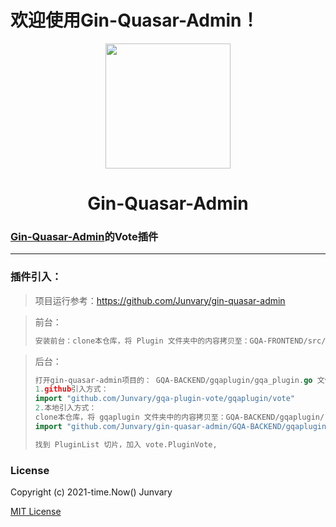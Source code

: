 # 欢迎使用Gin-Quasar-Admin！

<div align=center>
<img src="https://i.loli.net/2020/12/14/cnJoF9r1BXY7Da5.png" width=200" height="200" />
<h1>Gin-Quasar-Admin</h1>
</div>

### [Gin-Quasar-Admin](https://github.com/Junvary/gin-quasar-admin)的Vote插件

***

### 插件引入：

> 项目运行参考：https://github.com/Junvary/gin-quasar-admin



> 前台：
>
> ```go
> 安装前台：clone本仓库，将 Plugin 文件夹中的内容拷贝至：GQA-FRONTEND/src/pages/Plugin/
> ```



> 后台：
>
> ```go
> 打开gin-quasar-admin项目的： GQA-BACKEND/gqaplugin/gqa_plugin.go 文件
> 1.github引入方式：
> import "github.com/Junvary/gqa-plugin-vote/gqaplugin/vote"
> 2.本地引入方式：
> clone本仓库，将 gqaplugin 文件夹中的内容拷贝至：GQA-BACKEND/gqaplugin/
> import "github.com/Junvary/gin-quasar-admin/GQA-BACKEND/gqaplugin/vote"
> 
> 找到 PluginList 切片，加入 vote.PluginVote,
> ```
>

### License

Copyright (c) 2021-time.Now()    Junvary

[MIT License](https://github.com/Junvary/gin-quasar-admin/blob/main/LICENSE)